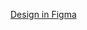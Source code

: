 [Design in Figma](https://www.figma.com/proto/f5fI40xTe71q3xiBcUBCN7/project2?node-id=1-2&t=IfCND3eTjVp8S3eQ-1)
